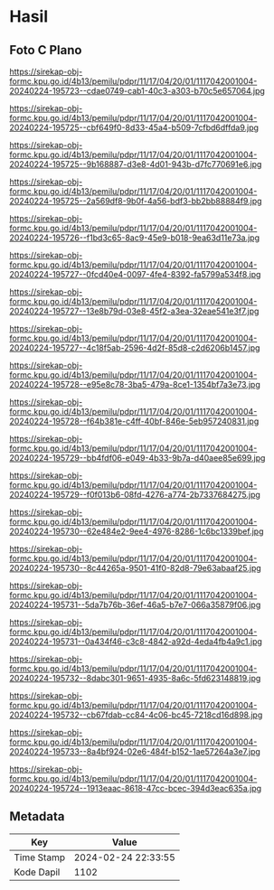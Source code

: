# Hasil

## Foto C Plano

https://sirekap-obj-formc.kpu.go.id/4b13/pemilu/pdpr/11/17/04/20/01/1117042001004-20240224-195723--cdae0749-cab1-40c3-a303-b70c5e657064.jpg

https://sirekap-obj-formc.kpu.go.id/4b13/pemilu/pdpr/11/17/04/20/01/1117042001004-20240224-195725--cbf649f0-8d33-45a4-b509-7cfbd6dffda9.jpg

https://sirekap-obj-formc.kpu.go.id/4b13/pemilu/pdpr/11/17/04/20/01/1117042001004-20240224-195725--9b168887-d3e8-4d01-943b-d7fc770691e6.jpg

https://sirekap-obj-formc.kpu.go.id/4b13/pemilu/pdpr/11/17/04/20/01/1117042001004-20240224-195725--2a569df8-9b0f-4a56-bdf3-bb2bb88884f9.jpg

https://sirekap-obj-formc.kpu.go.id/4b13/pemilu/pdpr/11/17/04/20/01/1117042001004-20240224-195726--f1bd3c65-8ac9-45e9-b018-9ea63d11e73a.jpg

https://sirekap-obj-formc.kpu.go.id/4b13/pemilu/pdpr/11/17/04/20/01/1117042001004-20240224-195727--0fcd40e4-0097-4fe4-8392-fa5799a534f8.jpg

https://sirekap-obj-formc.kpu.go.id/4b13/pemilu/pdpr/11/17/04/20/01/1117042001004-20240224-195727--13e8b79d-03e8-45f2-a3ea-32eae541e3f7.jpg

https://sirekap-obj-formc.kpu.go.id/4b13/pemilu/pdpr/11/17/04/20/01/1117042001004-20240224-195727--4c18f5ab-2596-4d2f-85d8-c2d6206b1457.jpg

https://sirekap-obj-formc.kpu.go.id/4b13/pemilu/pdpr/11/17/04/20/01/1117042001004-20240224-195728--e95e8c78-3ba5-479a-8ce1-1354bf7a3e73.jpg

https://sirekap-obj-formc.kpu.go.id/4b13/pemilu/pdpr/11/17/04/20/01/1117042001004-20240224-195728--f64b381e-c4ff-40bf-846e-5eb957240831.jpg

https://sirekap-obj-formc.kpu.go.id/4b13/pemilu/pdpr/11/17/04/20/01/1117042001004-20240224-195729--bb4fdf06-e049-4b33-9b7a-d40aee85e699.jpg

https://sirekap-obj-formc.kpu.go.id/4b13/pemilu/pdpr/11/17/04/20/01/1117042001004-20240224-195729--f0f013b6-08fd-4276-a774-2b7337684275.jpg

https://sirekap-obj-formc.kpu.go.id/4b13/pemilu/pdpr/11/17/04/20/01/1117042001004-20240224-195730--62e484e2-9ee4-4976-8286-1c6bc1339bef.jpg

https://sirekap-obj-formc.kpu.go.id/4b13/pemilu/pdpr/11/17/04/20/01/1117042001004-20240224-195730--8c44265a-9501-41f0-82d8-79e63abaaf25.jpg

https://sirekap-obj-formc.kpu.go.id/4b13/pemilu/pdpr/11/17/04/20/01/1117042001004-20240224-195731--5da7b76b-36ef-46a5-b7e7-066a35879f06.jpg

https://sirekap-obj-formc.kpu.go.id/4b13/pemilu/pdpr/11/17/04/20/01/1117042001004-20240224-195731--0a434f46-c3c8-4842-a92d-4eda4fb4a9c1.jpg

https://sirekap-obj-formc.kpu.go.id/4b13/pemilu/pdpr/11/17/04/20/01/1117042001004-20240224-195732--8dabc301-9651-4935-8a6c-5fd623148819.jpg

https://sirekap-obj-formc.kpu.go.id/4b13/pemilu/pdpr/11/17/04/20/01/1117042001004-20240224-195732--cb67fdab-cc84-4c06-bc45-7218cd16d898.jpg

https://sirekap-obj-formc.kpu.go.id/4b13/pemilu/pdpr/11/17/04/20/01/1117042001004-20240224-195733--8a4bf924-02e6-484f-b152-1ae57264a3e7.jpg

https://sirekap-obj-formc.kpu.go.id/4b13/pemilu/pdpr/11/17/04/20/01/1117042001004-20240224-195724--1913eaac-8618-47cc-bcec-394d3eac635a.jpg


## Metadata

| Key        | Value               |
| ---------- | ------------------- |
| Time Stamp | 2024-02-24 22:33:55 |
| Kode Dapil | 1102                |



